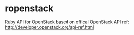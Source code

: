 ropenstack
==========

Ruby API for OpenStack based on offical OpenStack API ref:
http://developer.openstack.org/api-ref.html
